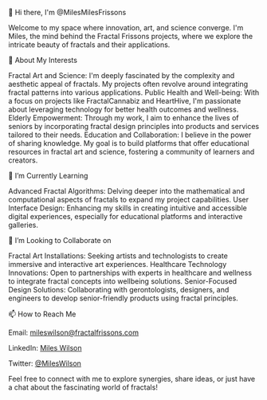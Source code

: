👋 Hi there, I'm @MilesMilesFrissons

Welcome to my space where innovation, art, and science converge. I'm Miles, the mind behind the Fractal Frissons projects, where we explore the intricate beauty of fractals and their applications.

👀 About My Interests

Fractal Art and Science: I'm deeply fascinated by the complexity and aesthetic appeal of fractals. My projects often revolve around integrating fractal patterns into various applications.
Public Health and Well-being: With a focus on projects like FractalCannabiz and HeartHive, I'm passionate about leveraging technology for better health outcomes and wellness.
Elderly Empowerment: Through my work, I aim to enhance the lives of seniors by incorporating fractal design principles into products and services tailored to their needs.
Education and Collaboration: I believe in the power of sharing knowledge. My goal is to build platforms that offer educational resources in fractal art and science, fostering a community of learners and creators.

🌱 I’m Currently Learning

Advanced Fractal Algorithms: Delving deeper into the mathematical and computational aspects of fractals to expand my project capabilities.
User Interface Design: Enhancing my skills in creating intuitive and accessible digital experiences, especially for educational platforms and interactive galleries.

💞️ I’m Looking to Collaborate on

Fractal Art Installations: Seeking artists and technologists to create immersive and interactive art experiences.
Healthcare Technology Innovations: Open to partnerships with experts in healthcare and wellness to integrate fractal concepts into wellbeing solutions.
Senior-Focused Design Solutions: Collaborating with gerontologists, designers, and engineers to develop senior-friendly products using fractal principles.

📫 How to Reach Me

Email: mileswilson@fractalfrissons.com

LinkedIn: [Miles Wilson](www.linkedin.com/in/miles-wilson-240624220)

Twitter: [@MilesWilson](https://twitter.com/MairuzuAMVs)

Feel free to connect with me to explore synergies, share ideas, or just have a chat about the fascinating world of fractals!
<!---
MilesMilesFrissons/MilesMilesFrissons is a ✨ special ✨ repository because its `README.md` (this file) appears on your GitHub profile.
You can click the Preview link to take a look at your changes.
--->
